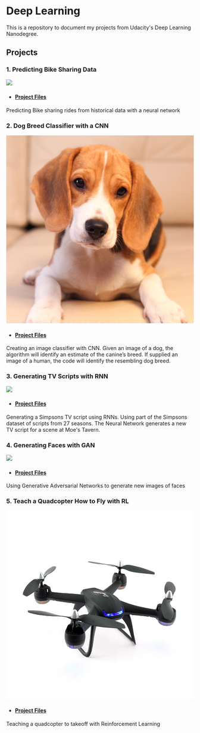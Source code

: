 # Deep Learning 

This is a repository to document my projects from Udacity's Deep Learning Nanodegree. 

## Projects

### 1. Predicting Bike Sharing Data 

[![](http://img.youtube.com/vi/dOwEDeJp8yw/0.jpg)](http://www.youtube.com/watch?v=dOwEDeJp8yw "Introduction to the Bike Sharing Project")

* #### [Project Files](https://github.com/mj14991/Udacity_DeepLearningND/tree/master/Project%201%20-%20Bike%20Sharing)


Predicting Bike sharing rides from historical data with a neural network

### 2. Dog Breed Classifier with a CNN

![Doggo](https://github.com/mj14991/Udacity_DeepLearningND/blob/master/Pictures/dog01.jpg)

* #### [Project Files](https://github.com/mj14991/Udacity_DeepLearningND/tree/master/Project%202%20-%20Dog%20Breed%20Classifier%20-%20Image%20Classifier)

Creating an image classifier with CNN. Given an image of a dog, the algorithm will identify an estimate of the canine’s breed. If supplied an image of a human, the code will identify the resembling dog breed. 


### 3. Generating TV Scripts with RNN

[![](http://img.youtube.com/vi/qNpv7IjQzo0/0.jpg)](http://www.youtube.com/watch?v=qNpv7IjQzo0 "Generating TV Scripts with RNN")

* #### [Project Files](https://github.com/mj14991/Udacity_DeepLearningND/tree/master/Project%203%20-%20RNN%20Generate%20TV%20Scripts)

Generating a Simpsons TV script using RNNs. Using part of the Simpsons dataset of scripts from 27 seasons. The Neural Network generates a new TV script for a scene at Moe's Tavern.

### 4. Generating Faces with GAN
[![](http://img.youtube.com/vi/jvJtHYBX7sM/0.jpg)](http://www.youtube.com/watch?v=jvJtHYBX7sM "Generating Faces with GAN")

* #### [Project Files](https://github.com/mj14991/Udacity_DeepLearningND/tree/master/Project%204%20-%20GAN%20Generate%20Faces)

Using Generative Adversarial Networks to generate new images of faces

### 5. Teach a Quadcopter How to Fly with RL

![Quadcopter](https://github.com/mj14991/Udacity_DeepLearningND/blob/master/Pictures/quadcopter.jpg)

* #### [Project Files](https://github.com/mj14991/Udacity_DeepLearningND/tree/master/Project%203%20-%20RNN%20Generate%20TV%20Scripts)

Teaching a quadcopter to takeoff with Reinforcement Learning

